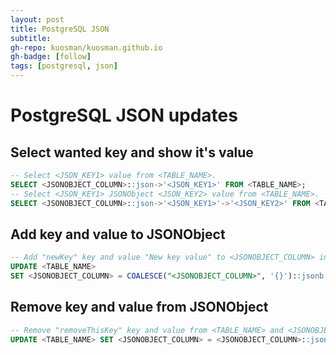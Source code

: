 ```yaml
---
layout: post
title: PostgreSQL JSON
subtitle:
gh-repo: kuosman/kuosman.github.io
gh-badge: [follow]
tags: [postgresql, json]
---
```


# PostgreSQL JSON updates

## Select wanted key and show it's value

```sql
-- Select <JSON_KEY1> value from <TABLE_NAME>.
SELECT <JSONOBJECT_COLUMN>::json->'<JSON_KEY1>' FROM <TABLE_NAME>;
-- Select <JSON_KEY1> JSONObject <JSON_KEY2> value from <TABLE_NAME>.
SELECT <JSONOBJECT_COLUMN>::json->'<JSON_KEY1>'->'<JSON_KEY2>' FROM <TABLE_NAME>;
```

## Add key and value to JSONObject

```sql
-- Add "newKey" key and value "New key value" to <JSONOBJECT_COLUMN> in <TABLE_NAME>-table.
UPDATE <TABLE_NAME>
SET <JSONOBJECT_COLUMN> = COALESCE("<JSONOBJECT_COLUMN>", '{}')::jsonb || '{ "newKey" : "New key value" }';
```

## Remove key and value from JSONObject

```sql
-- Remove "removeThisKey" key and value from <TABLE_NAME> and <JSONOBJECT_COLUMN> columns
UPDATE <TABLE_NAME> SET <JSONOBJECT_COLUMN> = <JSONOBJECT_COLUMN>::jsonb - 'removeThisKey';
```